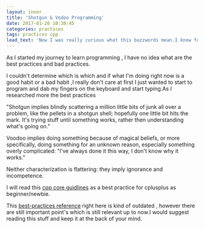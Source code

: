 ```yaml
---
layout: inner
title: 'Shotgun & Vodoo Programming'
date: 2017-01-26 10:30:45
categories: practices
tags: practices cpp
lead_text: 'Now I was really curious what this buzzwords mean.I know for a fact that these are bad practices in programming.'
---
```

As I started my journey to learn programming , I have no idea what are the best practices and bad practices.

I couldn't determine which is which and if what I'm doing right now is a good habit or a bad habit ,I really don't care at first I just wanted to start to program and dab my fingers on the keyboard and start typing.As I researched more the best practices


"Shotgun implies blindly scattering a million little bits of junk all over a problem, like the pellets in a shotgun shell; hopefully one little bit hits the mark. It's trying stuff until something works, rather then understanding what's going on."

Voodoo implies doing something because of magical beliefs, or more specifically, doing something for an unknown reason, especially something overly complicated: "I've always done it this way, I don't know why it works."

Neither characterization is flattering: they imply ignorance and incompetence.  


I will read this [cpp core guidlines](http://isocpp.github.io/CppCoreGuidelines/CppCoreGuidelines) as a best practice for cplusplus as beginner/newbie.

This [best-practices reference](https://github.com/thomasdavis/best-practices) right here is kind of outdated , however there are still important point's which is still relevant up to now.I would suggest reading this stuff and keep it at the back of your mind.
